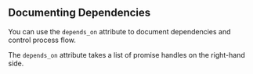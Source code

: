 ## Documenting Dependencies

You can use the `depends_on` attribute to document dependencies
and control process flow.

The `depends_on` attribute takes a list of promise handles on the right-hand side.
